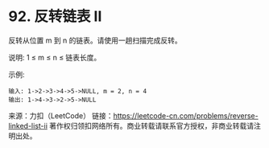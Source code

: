 # 92. 反转链表 II

反转从位置 m 到 n 的链表。请使用一趟扫描完成反转。

说明:
1 ≤ m ≤ n ≤ 链表长度。

示例:

```
输入: 1->2->3->4->5->NULL, m = 2, n = 4
输出: 1->4->3->2->5->NULL
```

来源：力扣（LeetCode）
链接：https://leetcode-cn.com/problems/reverse-linked-list-ii
著作权归领扣网络所有。商业转载请联系官方授权，非商业转载请注明出处。
